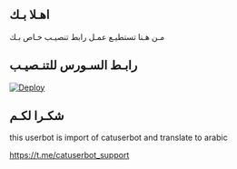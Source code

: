 ## اهـلا بـك
مـن هـنا تستطيـع عمـل رابط تنصيـب خـاص بـك

## رابـط السـورس للتنـصيـب

[![Deploy](https://www.herokucdn.com/deploy/button.svg)](https://heroku.com/deploy?template=https://github.com/salar25/jmthon)

## شكـرا لكـم 


this userbot is import of catuserbot and translate to arabic

https://t.me/catuserbot_support
